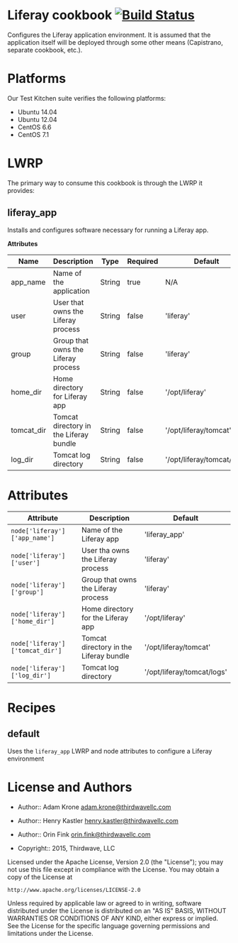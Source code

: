 # Liferay cookbook [![Build Status](https://secure.travis-ci.org/thirdwavellc/chef-liferay.png)](http://travis-ci.org/thirdwavellc/chef-liferay)

Configures the Liferay application environment. It is assumed that the application itself will
be deployed through some other means (Capistrano, separate cookbook, etc.).

# Platforms

Our Test Kitchen suite verifies the following platforms:

- Ubuntu 14.04
- Ubuntu 12.04
- CentOS 6.6
- CentOS 7.1

# LWRP

The primary way to consume this cookbook is through the LWRP it provides:

## liferay_app

Installs and configures software necessary for running a Liferay app.

**Attributes**

| Name         | Description                              | Type     | Required   | Default                       |
| ------------ | ---------------------------------------- | -------- | ---------- | ----------------------------- |
| app_name     | Name of the application                  | String   | true       | N/A                           |
| user         | User that owns the Liferay process       | String   | false      | 'liferay'                     |
| group        | Group that owns the Liferay process      | String   | false      | 'liferay'                     |
| home_dir     | Home directory for Liferay app           | String   | false      | '/opt/liferay'                |
| tomcat_dir   | Tomcat directory in the Liferay bundle   | String   | false      | '/opt/liferay/tomcat'         |
| log_dir      | Tomcat log directory                     | String   | false      | '/opt/liferay/tomcat/logs'    |

# Attributes

| Attribute                         | Description                              | Default                      |
| --------------------------------- | ---------------------------------------- | ---------------------------- |
| `node['liferay']['app_name']`     | Name of the Liferay app                  | 'liferay_app'                |
| `node['liferay']['user']`         | User tha owns the Liferay process        | 'liferay'                    |
| `node['liferay']['group']`        | Group that owns the Liferay process      | 'liferay'                    |
| `node['liferay']['home_dir']`     | Home directory for the Liferay app       | '/opt/liferay'               |
| `node['liferay']['tomcat_dir']`   | Tomcat directory in the Liferay bundle   | '/opt/liferay/tomcat'        |
| `node['liferay']['log_dir']`      | Tomcat log directory                     | '/opt/liferay/tomcat/logs'   |

# Recipes

## default

Uses the `liferay_app` LWRP and node attributes to configure a Liferay environment

# License and Authors

* Author:: Adam Krone <adam.krone@thirdwavellc.com>
* Author:: Henry Kastler <henry.kastler@thirdwavellc.com>
* Author:: Orin Fink <orin.fink@thirdwavellc.com>

* Copyright:: 2015, Thirdwave, LLC

Licensed under the Apache License, Version 2.0 (the "License");
you may not use this file except in compliance with the License.
You may obtain a copy of the License at

    http://www.apache.org/licenses/LICENSE-2.0

Unless required by applicable law or agreed to in writing, software
distributed under the License is distributed on an "AS IS" BASIS,
WITHOUT WARRANTIES OR CONDITIONS OF ANY KIND, either express or implied.
See the License for the specific language governing permissions and
limitations under the License.
